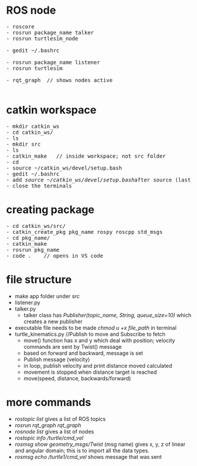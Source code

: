 # ROS node

<pre>
- roscore
- rosrun package_name talker
- rosrun turtlesim_node

- gedit ~/.bashrc

- rosrun package_name listener
- rosrun turtlesim 

- rqt_graph  // shows nodes active

</pre>

# catkin workspace

<pre>
- mkdir catkin_ws
- cd catkin_ws/
- ls
- mkdir src
- ls
- catkin_make   // inside workspace; not src folder
- cd
- source ~/catkin_ws/devel/setup.bash
- gedit ~/.bashrc
- add <i>source ~/catkin_ws/devel/setup.bash</i>after source (last line) and save it
- close the terminals
</pre>



# creating package 

<pre>
- cd catkin_ws/src/
- catkin_create_pkg pkg_name rospy roscpp std_msgs
- cd pkg_name/
- catkin_make
- rosrun pkg_name
- code .    // opens in VS code
</pre>


# file structure

- make app folder under src
- listener.py
- talker.py
    - talker class has <i>Publisher(topic_name, String, queue_size=10)</i> which creates a new publisher
- executable file needs to be made <i>chmod u +x file_path</i> in terminal
- turtle_kinematics.py //Publish to move and Subscribe to fetch
    - move() function has x and y which deal with position; velocity commands are sent by Twist() message 
    - based on forward and backward, message is set
    - Publish message (velocity)
    - in loop, publish velocity and print distance moved calculated 
    - movement is stopped when distance target is reached
    - move(speed, distance, backwards/forward)
    

# more commands

- <i>rostopic list</i> gives a list of ROS topics
- <i>rosrun rqt_graph rqt_graph </i>
- <i>rosnode list</i> gives a list of nodes 
- <i>rostopic info /turtle/cmd_vel</i>
- <i>rosmsg show geometry_msgs/Twist</i> (msg name) gives x, y, z of linear and angular domain; this is to import all the data types. 
- <i>rosmsg echo /turtle1/cmd_vel</i> shows message that was sent 
        


